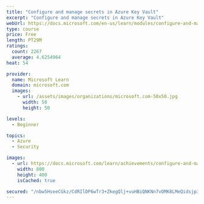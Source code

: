 ```yaml
---
title: "Configure and manage secrets in Azure Key Vault"
excerpt: "Configure and manage secrets in Azure Key Vault"
webUrl: https://docs.microsoft.com/en-us/learn/modules/configure-and-manage-azure-key-vault/
type: course
price: Free
length: PT29M
ratings:
  count: 2267
  average: 4.6254964
heat: 54

provider:
  name: Microsoft Learn
  domain: microsoft.com
  images:
    - url: /assets/images/organizations/microsoft.com-50x50.jpg
      width: 50
      height: 50

levels:
  - Beginner

topics:
  - Azure
  - Security

images:
  - url: https://docs.microsoft.com/learn/achievements/configure-and-manage-azure-key-vault-social.png
    width: 800
    height: 400
    isCached: true

secured: "/nbw5HseeCGkz/CdRIlDP6wTr3+ZkegQlj+vuHBiQNKNn7vOMK8LMeQidsjp3kIsy2vdRVMhBmCM7CIo4AV10jMDD3iZL+1c534ZDX7eEQUbjZZdLKCpi3YPG6qaZAdiOYvVsOa9UWxKgPNKeCLoSYfgd9UvI8dvUHdAGIttNJ4u811H2e67scPe9ipwL6fMmzEHOjRaL/kG3MIlblsiraUdN3AP9UHB2JDr/sIV646HQzRpiLZJJEyGmDoEObhSFrglECH1lC++vA0aqYD/WzY5NomLrXSQ9U8fiHEgfD9QORwrzZHt612SpEU1znEvfnqvOFZfrAlMngHkg/88q0NXNXO6UG514OXfskPZvXgxUjBVvFXaOdnki8OPRfv1wV9Y55NHxn/q0dQ3/wQ9ECUn2s2KJOM9vJHEV1cy52g=;C0rZRc4s0QVDVGhxLT01qg=="
---
```


